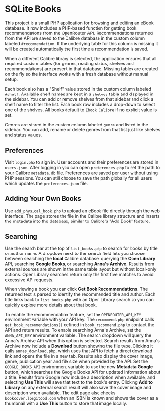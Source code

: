 # SQLite Books

This project is a small PHP application for browsing and editing an eBook database. It now includes a PHP-based function for getting book recommendations from the OpenRouter API. Recommendations returned from the API are saved to the Calibre database in the custom column labeled `#recommendation`. If the underlying table for this column is missing it will be created automatically the first time a recommendation is saved.

When a different Calibre library is selected, the application ensures that all required custom tables (for genres, reading status, shelves and recommendations) are present in that database. Missing tables are created on the fly so the interface works with a fresh database without manual setup.

Each book also has a "Shelf" value stored in the custom column labeled `#shelf`. Available shelf names are kept in a `shelves` table and displayed in the sidebar. You can add or remove shelves from that sidebar and click a shelf name to filter the list. Each book row includes a drop-down to select one of the shelves. All books default to `Ebook Calibre` if no explicit value is set.

Genres are stored in the custom column labeled `genre` and listed in the sidebar. You can add,
rename or delete genres from that list just like shelves and status values.

## Preferences

Visit `login.php` to sign in. User accounts and their preferences are stored in
`users.json`. After logging in you can open `preferences.php` to set the path to
your Calibre `metadata.db` file. Preferences are saved per user without using
PHP sessions. You can still choose to save the path globally for all users which
updates the `preferences.json` file.

## Adding Your Own Books

Use `add_physical_book.php` to upload an eBook file directly through the web
interface. The page stores the file in the Calibre library structure and
inserts the metadata into the database, similar to Calibre's "Add Book" feature.

## Searching

Use the search bar at the top of `list_books.php` to search for books by title or author name. A dropdown next to the search field lets you choose between searching the **local** Calibre database, querying the **Open Library** API, searching **Google Books**, or searching **Anna's Archive**. Results from external sources are shown in the same table layout but without local-only actions. Open Library searches return only the first five matches to avoid excessive API requests.

When viewing a book you can click **Get Book Recommendations**. The returned text is parsed to identify
the recommended title and author. Each title links back to `list_books.php` with an Open Library search
so you can quickly explore more details about that book.

To enable the recommendation feature, set the `OPENROUTER_API_KEY` environment variable with your API key. The `recommend.php` endpoint calls `get_book_recommendations()` defined in `book_recommend.php` to contact the API and return results.
To enable searching Anna's Archive, set the `ANNA_API_KEY` environment variable. The search dropdown will query the Anna's Archive API when this option is selected. Search results from Anna's Archive now include a **Download** button showing the file type. Clicking it calls `annas_download.php`, which uses that API to fetch a direct download link and opens the file in a new tab. Results also display the cover image, genre, publication year and file size when provided by the API.
Set the `GOOGLE_BOOKS_API` environment variable to use the new **Metadata Google** button, which searches the Google Books API for updated information about a title. Results from Google now include a description when available, and selecting **Use This** will save that text to the book's entry. Clicking **Add to Library** on any external search result will also save the cover image and description when available.
The edit page also checks `bookcover.longitood.com` when an ISBN is known and shows the cover as a thumbnail with a **Use This** button to store that image locally.
